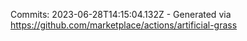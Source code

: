 Commits: 2023-06-28T14:15:04.132Z - Generated via https://github.com/marketplace/actions/artificial-grass
<br>
